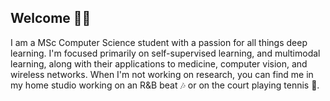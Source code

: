 ## Welcome 👋🏼
 
I am a MSc Computer Science student with a passion for all things deep learning. I'm focused primarily on self-supervised learning, and multimodal learning, along with their applications to medicine, computer vision, and wireless networks. When I'm not working on research, you can find me in my home studio working on an R&B beat 🎶 or on the court playing tennis 🎾.

<!-- 
Coming soon
## Projects  -->
 
<!--
**xmootoo/xmootoo** is a ✨ _special_ ✨ repository because its `README.md` (this file) appears on your GitHub profile.

Here are some ideas to get you started:

- 🔭 I’m currently working on ...
- 🌱 I’m currently learning ...
- 👯 I’m looking to collaborate on ...
- 🤔 I’m looking for help with ...
- 💬 Ask me about ...
- 📫 How to reach me: ...
- 😄 Pronouns: ...
- ⚡ Fun fact: ...
-->
